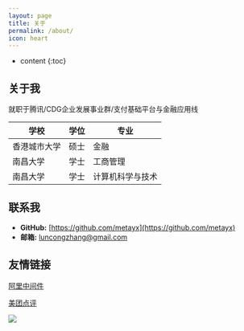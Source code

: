 ```yaml
---
layout: page
title: 关于
permalink: /about/
icon: heart
---
```


* content
{:toc}

## 关于我

就职于腾讯/CDG企业发展事业群/支付基础平台与金融应用线

|  学校   | 学位  | 专业  |
|  ----  | ----  | ----   |
| 香港城市大学 | 硕士  | 金融  |
| 南昌大学  | 学士  | 工商管理  |
| 南昌大学  | 学士  | 计算机科学与技术  |

## 联系我

* **GitHub:** [https://github.com/metayx](https://github.com/metayx)
* **邮箱:** luncongzhang@gmail.com

## 友情链接


[阿里中间件](http://jm.taobao.org/)

[美团点评](https://tech.meituan.com/)

![](https://i.loli.net/2018/07/23/5b558352b739a.jpg)

